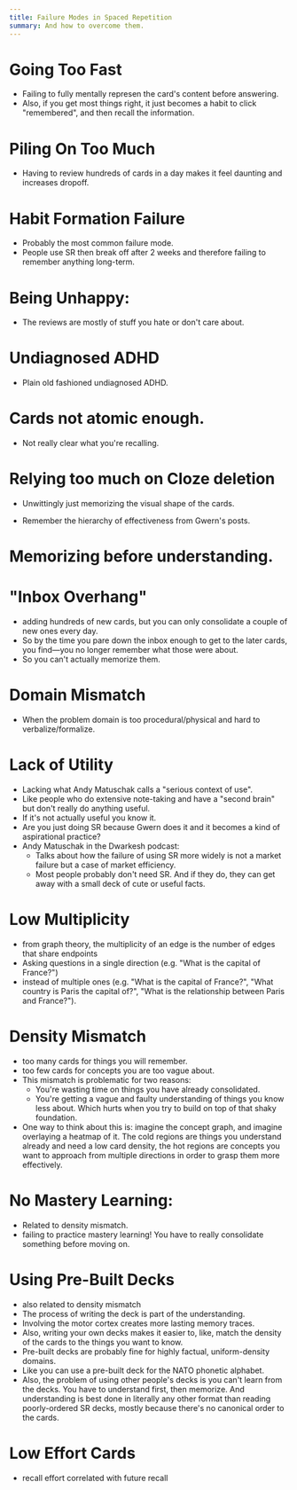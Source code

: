 ```yaml
---
title: Failure Modes in Spaced Repetition
summary: And how to overcome them.
---
```


# Going Too Fast

- Failing to fully mentally represen the card's content before answering.
- Also, if you get most things right, it just becomes a habit to click "remembered", and then recall the information.

# Piling On Too Much

- Having to review hundreds of cards in a day makes it feel daunting and increases dropoff.

# Habit Formation Failure

- Probably the most common failure mode.
- People use SR then break off after 2 weeks and therefore failing to remember anything long-term.

# Being Unhappy:

- The reviews are mostly of stuff you hate or don't care about.

# Undiagnosed ADHD

- Plain old fashioned undiagnosed ADHD.

# Cards not atomic enough.

- Not really clear what you're recalling.

# Relying too much on Cloze deletion

- Unwittingly just memorizing the visual shape of the cards.

- Remember the hierarchy of effectiveness from Gwern's posts.

# Memorizing before understanding.

# "Inbox Overhang"

- adding hundreds of new cards, but you can only consolidate a couple of new ones every day.
- So by the time you pare down the inbox enough to get to the later cards, you find—you no longer remember what those were about.
- So you can't actually memorize them.

# Domain Mismatch

- When the problem domain is too procedural/physical and hard to verbalize/formalize.

# Lack of Utility

- Lacking what Andy Matuschak calls a "serious context of use".
- Like people who do extensive note-taking and have a "second brain" but don't really do anything useful.
- If it's not actually useful you know it.
- Are you just doing SR because Gwern does it and it becomes a kind of aspirational practice?
- Andy Matuschak in the Dwarkesh podcast:
  - Talks about how the failure of using SR more widely is not a market failure but a case of market efficiency.
  - Most people probably don't need SR. And if they do, they can get away with a small deck of cute or useful facts.

# Low Multiplicity

- from graph theory, the multiplicity of an edge is the number of edges that share endpoints
- Asking questions in a single direction (e.g. "What is the capital of France?")
- instead of multiple ones (e.g. "What is the capital of France?", "What country is Paris the capital of?", "What is the relationship between Paris and France?").

# Density Mismatch

- too many cards for things you will remember.
- too few cards for concepts you are too vague about.
- This mismatch is problematic for two reasons:
  - You're wasting time on things you have already consolidated.
  - You're getting a vague and faulty understanding of things you know less about. Which hurts when you try to build on top of that shaky foundation.
- One way to think about this is: imagine the concept graph, and imagine overlaying a heatmap of it. The cold regions are things you understand already and need a low card density, the hot regions are concepts you want to approach from multiple directions in order to grasp them more effectively.

# No Mastery Learning:

- Related to density mismatch.
- failing to practice mastery learning! You have to really consolidate something before moving on.

# Using Pre-Built Decks

- also related to density mismatch
- The process of writing the deck is part of the understanding.
- Involving the motor cortex creates more lasting memory traces.
- Also, writing your own decks makes it easier to, like, match the density of the cards to the things you want to know.
- Pre-built decks are probably fine for highly factual, uniform-density domains.
- Like you can use a pre-built deck for the NATO phonetic alphabet.
- Also, the problem of using other people's decks is you can't learn from the decks. You have to understand first, then memorize. And understanding is best done in literally any other format than reading poorly-ordered SR decks, mostly because there's no canonical order to the cards.

# Low Effort Cards

- recall effort correlated with future recall
